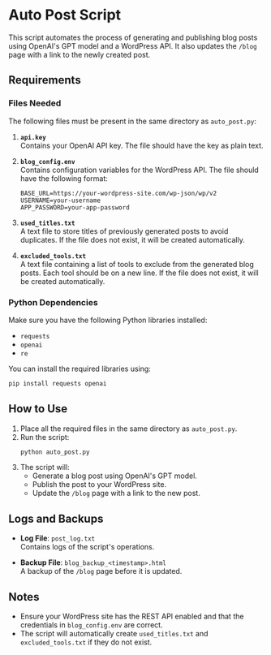 # Auto Post Script

This script automates the process of generating and publishing blog posts using OpenAI's GPT model and a WordPress API. It also updates the `/blog` page with a link to the newly created post.

## Requirements

### Files Needed
The following files must be present in the same directory as `auto_post.py`:

1. **`api.key`**  
   Contains your OpenAI API key. The file should have the key as plain text.

2. **`blog_config.env`**  
   Contains configuration variables for the WordPress API. The file should have the following format:
   ```
   BASE_URL=https://your-wordpress-site.com/wp-json/wp/v2
   USERNAME=your-username
   APP_PASSWORD=your-app-password
   ```

3. **`used_titles.txt`**  
   A text file to store titles of previously generated posts to avoid duplicates. If the file does not exist, it will be created automatically.

4. **`excluded_tools.txt`**  
   A text file containing a list of tools to exclude from the generated blog posts. Each tool should be on a new line. If the file does not exist, it will be created automatically.

### Python Dependencies
Make sure you have the following Python libraries installed:
- `requests`
- `openai`
- `re`

You can install the required libraries using:
```bash
pip install requests openai
```

## How to Use
1. Place all the required files in the same directory as `auto_post.py`.
2. Run the script:
   ```bash
   python auto_post.py
   ```
3. The script will:
   - Generate a blog post using OpenAI's GPT model.
   - Publish the post to your WordPress site.
   - Update the `/blog` page with a link to the new post.

## Logs and Backups
- **Log File**: `post_log.txt`  
  Contains logs of the script's operations.
  
- **Backup File**: `blog_backup_<timestamp>.html`  
  A backup of the `/blog` page before it is updated.

## Notes
- Ensure your WordPress site has the REST API enabled and that the credentials in `blog_config.env` are correct.
- The script will automatically create `used_titles.txt` and `excluded_tools.txt` if they do not exist.